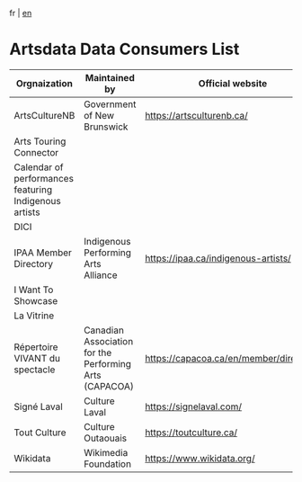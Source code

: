 fr | [en](/data-consumers.md)
# Artsdata Data Consumers List

| Orgnaization | Maintained by | Official website | Github repository |
| --- | --- | --- | --- |
| ArtsCultureNB   | Government of New Brunswick | https://artsculturenb.ca/
| Arts Touring Connector |
| Calendar of performances featuring Indigenous artists |
| DICI
| IPAA Member Directory | Indigenous Performing Arts Alliance | https://ipaa.ca/indigenous-artists/
| I Want To Showcase |
| La Vitrine |
| Répertoire VIVANT du spectacle |  Canadian Association for the Performing Arts (CAPACOA) |  https://capacoa.ca/en/member/directory/
| Signé Laval |  Culture Laval |  https://signelaval.com/
| Tout Culture |  Culture Outaouais | https://toutculture.ca/
| Wikidata | Wikimedia Foundation |  https://www.wikidata.org/

